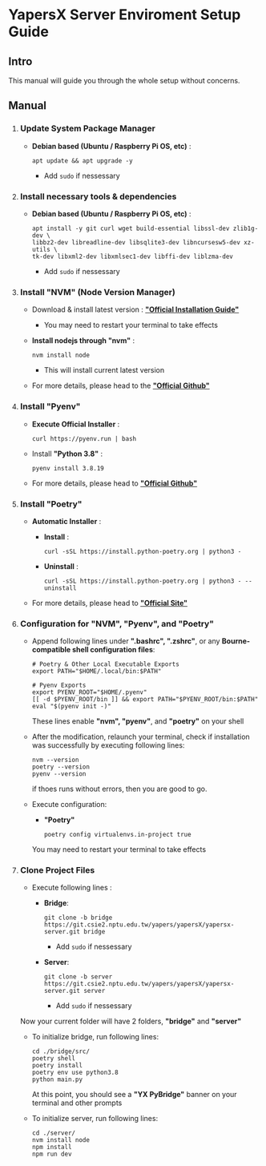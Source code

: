 # **YapersX Server Enviroment Setup Guide**
## **Intro**
This manual will guide you through the whole setup without concerns.

## **Manual**
1. ### Update System Package Manager
 	- **Debian based (Ubuntu / Raspberry Pi OS, etc)** :
		```bash, zsh
		apt update && apt upgrade -y
		```
	 	- Add `sudo` if nessessary

3. ### Install necessary tools & dependencies
	- **Debian based (Ubuntu / Raspberry Pi OS, etc)** :
		```bash, zsh
		apt install -y git curl wget build-essential libssl-dev zlib1g-dev \
	 	libbz2-dev libreadline-dev libsqlite3-dev libncursesw5-dev xz-utils \
	 	tk-dev libxml2-dev libxmlsec1-dev libffi-dev liblzma-dev
		```
	 	- Add `sudo` if nessessary

2. ### Install "NVM" (Node Version Manager)
   	- Download & install latest version : [**"Official Installation Guide"**](https://github.com/nvm-sh/nvm?tab=readme-ov-file#installing-and-updating)
		- You may need to restart your terminal to take effects

	- **Install nodejs through "nvm"** :
		```bash, zsh
		nvm install node
		```
		- This will install current latest version
       
	- For more details, please head to the [**"Official Github"**](https://github.com/nvm-sh/nvm)

4. ### Install "Pyenv"
	- **Execute Official Installer** :
		```bash, zsh
		curl https://pyenv.run | bash
		```
  
	- Install **"Python 3.8"** :
		```bash, zsh
  		pyenv install 3.8.19
  		```
  
	- For more details, please head to [**"Official Github"**](https://github.com/pyenv/pyenv)
 
5. ### Install "Poetry"
	- **Automatic Installer** :
		- **Install** : 
			```bash, zsh
			curl -sSL https://install.python-poetry.org | python3 -
			```
		- **Uninstall** : 
			```bash, zsh
			curl -sSL https://install.python-poetry.org | python3 - --uninstall
			```
   
	- For more details, please head to [**"Official Site"**](https://python-poetry.org/docs/#installation)

6. ### Configuration for "NVM", "Pyenv", and "Poetry"
	- Append following lines under **".bashrc", ".zshrc"**, or any **Bourne-compatible shell configuration files**:
		``` bash, zsh
		# Poetry & Other Local Executable Exports
		export PATH="$HOME/.local/bin:$PATH"

		# Pyenv Exports
		export PYENV_ROOT="$HOME/.pyenv"
		[[ -d $PYENV_ROOT/bin ]] && export PATH="$PYENV_ROOT/bin:$PATH"
		eval "$(pyenv init -)"
		```
  		These lines enable **"nvm", "pyenv"**, and **"poetry"** on your shell

	- After the modification, relaunch your terminal, check if installation was successfully by executing following lines:
		```bash, zsh
		nvm --version
		poetry --version
		pyenv --version
		```
		if thoes runs without errors, then you are good to go.

	- Execute configuration:
   	  	- **"Poetry"**
   			```bash, zsh
   	  		poetry config virtualenvs.in-project true
   	  		```
		You may need to restart your terminal to take effects

7. ### Clone Project Files
   	- Execute following lines :
		- **Bridge**:
			```bash, zsh
			git clone -b bridge https://git.csie2.nptu.edu.tw/yapers/yapersX/yapersx-server.git bridge
			```
   			- Add `sudo` if nessessary
	
		- **Server**:
			```bash, zsh
			git clone -b server https://git.csie2.nptu.edu.tw/yapers/yapersX/yapersx-server.git server
			```
   			- Add `sudo` if nessessary

	Now your current folder will have 2 folders, **"bridge"** and **"server"**
	
	- To initialize bridge, run following lines:
		```bash, zsh
		cd ./bridge/src/
		poetry shell
		poetry install
  		poetry env use python3.8
  		python main.py
		```
  		At this point, you should see a **"YX PyBridge"** banner on your terminal and other prompts

	- To initialize server, run following lines:
		```bash, zsh
		cd ./server/
		nvm install node
		npm install
  		npm run dev
		```
